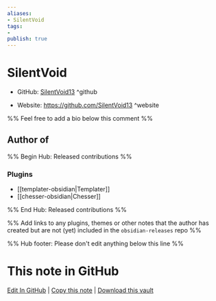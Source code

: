 ```yaml
---
aliases:
- SilentVoid
tags:
- 
publish: true
---
```


# SilentVoid

- GitHub: [SilentVoid13](https://github.com/SilentVoid13/) ^github
<!-- - Discord: `@` ^discord-->
- Website: <https://github.com/SilentVoid13> ^website
<!-- - [[Publish sites|Publish site]]: ^publish-->

%% Feel free to add a bio below this comment %%


## Author of

%% Begin Hub: Released contributions %%
### Plugins
- [[templater-obsidian|Templater]]
- [[chesser-obsidian|Chesser]]

%% End Hub: Released contributions %%

%% Add links to any plugins, themes or other notes that the author has created but are not (yet) included in the `obsidian-releases` repo %%

<!--
### Unlisted plugins
-->

<!--
### Others
-->

<!--
## Sponsor this author

- [[GitHub sponsors]]: [Sponsor @SilentVoid13 on GitHub Sponsors](https://github.com/sponsors/SilentVoid13) ^github-sponsor
- [[Buy me a coffee]]: ^buy-me-a-coffee
- [[PayPal]]: ^paypal
- [[Patreon]]: ^patreon

-->

<!--
## Follow this author
-->

<!-- - [[YouTube Channels|On YouTube]]: <https://> ^youtube-->
<!-- - Twitter: <https://> ^twitter-->
<!-- - ... -->

%% Hub footer: Please don't edit anything below this line %%

# This note in GitHub

<span class="git-footer">[Edit In GitHub](https://github.dev/obsidian-community/obsidian-hub/blob/main/01%20-%20Community/People/SilentVoid13.md "git-hub-edit-note") | [Copy this note](https://raw.githubusercontent.com/obsidian-community/obsidian-hub/main/01%20-%20Community/People/SilentVoid13.md "git-hub-copy-note") | [Download this vault](https://github.com/obsidian-community/obsidian-hub/archive/refs/heads/main.zip "git-hub-download-vault") </span>
